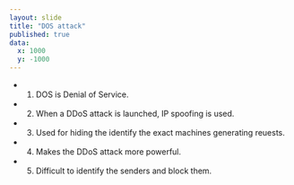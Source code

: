 ```yaml
---
layout: slide
title: "DOS attack"
published: true
data:
  x: 1000
  y: -1000
---
```

+ 1. DOS is Denial of Service.
+ 2. When a DDoS attack is launched, IP spoofing is used.
+ 3. Used for hiding the identify the exact machines generating reuests. 
+ 4. Makes the DDoS attack more powerful.
+ 5. Difficult to identify the senders and block them.
